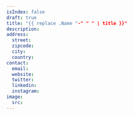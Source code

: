 ```yaml
---
isIndex: false
draft: true
title: "{{ replace .Name "-" " " | title }}"
description:
address:
  street:
  zipcode:
  city:
  country:
contact:
  email:
  website:
  twitter:
  linkedin:
  instagram:
image:
  src:
---
```


